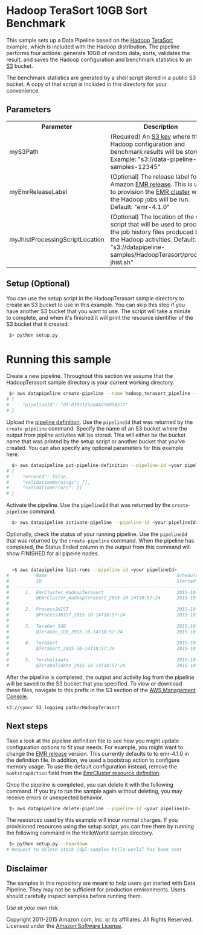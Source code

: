 # Hadoop TeraSort 10GB Sort Benchmark

This sample sets up a Data Pipeline based on the [Hadoop](https://hadoop.apache.org/)
[TeraSort](https://hadoop.apache.org/docs/r2.7.1/api/index.html?org/apache/hadoop/examples/terasort/package-summary.html)
example, which is included with the Hadoop distribution. The pipeline performs four actions:
generate 10GB of random data, sorts, validates the result, and saves the Hadoop configuration and
benchmark statistics to an [S3](https://aws.amazon.com/s3/) bucket.

The benchmark statistics are gnerated by a shell script stored in a public S3 bucket. A copy of that
script is included in this directory for your convenience.

## Parameters

<table>

<tr><th>Parameter</th><th>Description</th></tr>
<tr>
<td>myS3Path</td>
<td>
(Required) An <a href="http://docs.aws.amazon.com/AmazonS3/latest/dev/UsingMetadata.html#object-keys">S3 key</a> where the Hadoop configuration and benchmark results will be stored. Example: "s3://data-pipeline-samples-12345"
</td>
</tr>

<tr>
<td>myEmrReleaseLabel</td>
<td>
(Optional) The release label for the Amazon <a
href="http://docs.aws.amazon.com/ElasticMapReduce/latest/ReleaseGuide/emr-release-components.html">EMR
release</a>. This is used to provision the <a
href="http://docs.aws.amazon.com/ElasticMapReduce/latest/ManagementGuide/emr-what-is-emr.html">EMR
cluster</a> where the Hadoop jobs will be run. Default: "emr-4.1.0"
</td>
</tr>

<tr>
<td>myJhistProcessingScriptLocation</td>
<td>(Optional) The location of the shell script that will be used to process the job history files produced by the Hadoop activities. Default: "s3://datapipeline-samples/HadoopTerasort/process-jhist.sh"
</tr>

</table>

## Setup (Optional)

You can use the setup script in the HadoopTerasort sample directory to create an S3 bucket to use in
this example. You can skip this step if you have another S3 bucket that you want to use. The script
will take a minute to complete, and when it's finished it will print the resource identifier of the
S3 bucket that it created.

```sh
 $> python setup.py
```

# Running this sample

Create a new pipeline. Throughout this section we assume that the HadoopTerasort sample directory is
your current working directory.

```sh
 $> aws datapipeline create-pipeline --name hadoop_terasort_pipeline --unique-id hadoop_terasort_pipeline 
# {
#     "pipelineId": "df-03971252U4AVY60545T7"
# }
```

Upload the [pipeline definition](http://docs.aws.amazon.com/datapipeline/latest/DeveloperGuide/dp-writing-pipeline-definition.html). Use the `pipelineId` that was returned by the `create-pipeline`
command. Specify the name of an S3 bucket where the output from pipline activites will be stored.
This will either be the bucket name that was printed by the setup script or another bucket that
you've created. You can also specify any optional parameters for this example here.


```sh
  $> aws datapipeline put-pipeline-definition --pipeline-id <your pipelineId> --pipeline-definition file://TeraSortHadoopBenchmark.json --parameter-values myS3Path="s3://<your s3 logging path>"
# {
#     "errored": false,
#     "validationWarnings": [],
#     "validationErrors": []
# }
```

Activate the pipeline. Use the `pipelineId` that was returned by the `create-pipeline` command.

```sh
  $> aws datapipeline activate-pipeline --pipeline-id <your pipelineId>
```

Optionally, check the status of your running pipeline. Use the `pipelineId` that was returned by the
`create-pipeline` command. When the pipeline has completed, the Status Ended column in the output
from this command will show FINISHED for all pipeine nodes.

```sh

  >$ aws datapipeline list-runs --pipeline-id <your pipelineId>
#          Name                                                Scheduled Start      Status                 
#          ID                                                  Started              Ended              
#   ---------------------------------------------------------------------------------------------------
#      1.  EmrCluster_HadoopTerasort                           2015-10-14T18:57:24  CREATING               
#          @EmrCluster_HadoopTerasort_2015-10-14T18:57:24      2015-10-14T18:57:28                     
#   
#      2.  ProcessJHIST                                        2015-10-14T18:57:24  WAITING_ON_DEPENDENCIES
#          @ProcessJHIST_2015-10-14T18:57:24                   2015-10-14T18:57:27                     
#   
#      3.  TeraGen_1GB                                         2015-10-14T18:57:24  WAITING_FOR_RUNNER     
#          @TeraGen_1GB_2015-10-14T18:57:24                    2015-10-14T18:57:27                     
#   
#      4.  TeraSort                                            2015-10-14T18:57:24  WAITING_ON_DEPENDENCIES
#          @TeraSort_2015-10-14T18:57:24                       2015-10-14T18:57:27                     
#   
#      5.  TeraValidate                                        2015-10-14T18:57:24  WAITING_ON_DEPENDENCIES
#          @TeraValidate_2015-10-14T18:57:24                   2015-10-14T18:57:28   

```

After the pipeline is completed, the output and activity log from the pipeline will be saved to the S3 bucket that you
specified. To view or download these files, navigate to this prefix in
the S3 section of the [AWS Management Console](https://aws.amazon.com/console/).

    s3://<your S3 logging path>/HadoopTerasort

## Next steps

Take a look at the pipeline definition file to see how you might update configuration options to fit
your needs. For example, you might want to change the [EMR release](http://docs.aws.amazon.com/ElasticMapReduce/latest/ReleaseGuide/emr-release-components.html) version.
This currently defaults to to emr-4.1.0 in
the definition file. In addition, we used a bootstrap action to configure memory usage. To use the
default configuration instead, remove the `bootstrapAction` field from the [EmrCluster resource
definition](http://docs.aws.amazon.com/datapipeline/latest/DeveloperGuide/dp-object-emrcluster.html).

Once the pipeline is completed, you can delete it with the following command. If you try to run the
sample again without deleting, you may receive errors or unexpected behavior.

```sh
 $> aws datapipeline delete-pipeline --pipeline-id <your pipelineId>
```

The resources used by this example will incur normal charges. If you provisioned resources using the
setup script, you can free them by running the following command in the HelloWorld sample directory.

```sh
 $> python setup.py --teardown
# Request to delete stack [dpl-samples-hello-world] has been sent
```

## Disclaimer

The samples in this repository are meant to help users get started with Data Pipeline. They may not
be sufficient for production environments. Users should carefully inspect samples before running
them.

*Use at your own risk.*

Copyright 2011-2015 Amazon.com, Inc. or its affiliates. All Rights Reserved. Licensed under the
[Amazon Software License](http://aws.amazon.com/asl/).

